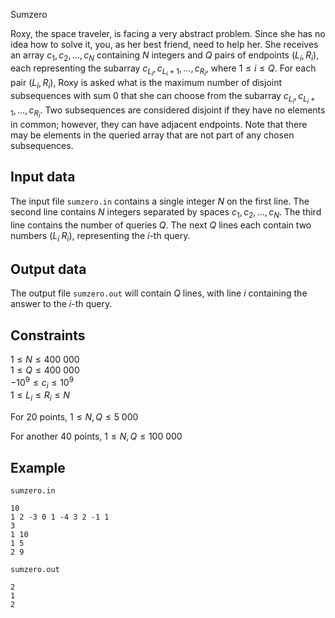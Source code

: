 Sumzero

Roxy, the space traveler, is facing a very abstract problem. Since she has no idea how to solve it, you, as her best friend, need to help her. She receives an array $c_1, c_2, \dots, c_N$ containing $N$ integers and $Q$ pairs of endpoints $(L_i, R_i)$, each representing the subarray $c_{L_i}, c_{L_i + 1}, \dots, c_{R_i}$, where $1 \leq i \leq Q$. For each pair $(L_i, R_i)$, Roxy is asked what is the maximum number of disjoint subsequences with sum $0$ that she can choose from the subarray $c_{L_i}, c_{L_i + 1}, \dots, c_{R_i}$. Two subsequences are considered disjoint if they have no elements in common; however, they can have adjacent endpoints. Note that there may be elements in the queried array that are not part of any chosen subsequences.

## Input data

The input file `sumzero.in` contains a single integer $N$ on the first line. The second line contains $N$ integers separated by spaces $c_1, c_2, \dots, c_N$. The third line contains the number of queries $Q$. The next $Q$ lines each contain two numbers $(L_i \; R_i)$, representing the $i$-th query.

## Output data

The output file `sumzero.out` will contain $Q$ lines, with line $i$ containing the answer to the $i$-th query.

## Constraints

$1 \leq N \leq 400\ 000$  
$1 \leq Q \leq 400\ 000$  
$-10^9 \leq c_i \leq 10^9$  
$1 \leq L_i \leq R_i \leq N$

For 20 points, $1 \leq N, Q \leq 5\ 000$

For another 40 points, $1 \leq N, Q \leq 100\ 000$

## Example

`sumzero.in`  
```
10  
1 2 -3 0 1 -4 3 2 -1 1  
3  
1 10  
1 5  
2 9  
```

`sumzero.out`  
```
2  
1  
2  
```